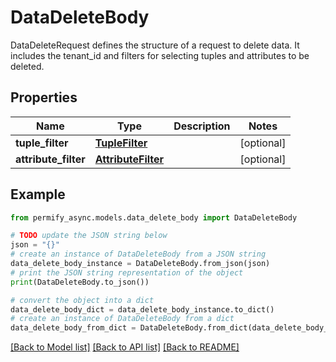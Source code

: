# DataDeleteBody

DataDeleteRequest defines the structure of a request to delete data. It includes the tenant_id and filters for selecting tuples and attributes to be deleted.

## Properties

Name | Type | Description | Notes
------------ | ------------- | ------------- | -------------
**tuple_filter** | [**TupleFilter**](TupleFilter.md) |  | [optional] 
**attribute_filter** | [**AttributeFilter**](AttributeFilter.md) |  | [optional] 

## Example

```python
from permify_async.models.data_delete_body import DataDeleteBody

# TODO update the JSON string below
json = "{}"
# create an instance of DataDeleteBody from a JSON string
data_delete_body_instance = DataDeleteBody.from_json(json)
# print the JSON string representation of the object
print(DataDeleteBody.to_json())

# convert the object into a dict
data_delete_body_dict = data_delete_body_instance.to_dict()
# create an instance of DataDeleteBody from a dict
data_delete_body_from_dict = DataDeleteBody.from_dict(data_delete_body_dict)
```
[[Back to Model list]](../README.md#documentation-for-models) [[Back to API list]](../README.md#documentation-for-api-endpoints) [[Back to README]](../README.md)


